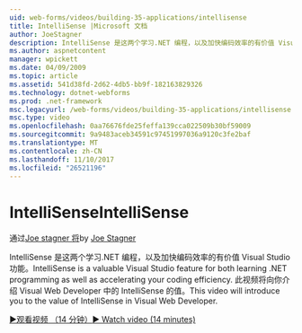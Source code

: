 ```yaml
---
uid: web-forms/videos/building-35-applications/intellisense
title: IntelliSense |Microsoft 文档
author: JoeStagner
description: IntelliSense 是这两个学习.NET 编程，以及加快编码效率的有价值 Visual Studio 功能。 此视频将引入...
ms.author: aspnetcontent
manager: wpickett
ms.date: 04/09/2009
ms.topic: article
ms.assetid: 541d38fd-2d62-4db5-bb9f-182163829326
ms.technology: dotnet-webforms
ms.prod: .net-framework
msc.legacyurl: /web-forms/videos/building-35-applications/intellisense
msc.type: video
ms.openlocfilehash: 0aa76676fde25feffa139cca022509b30bf59009
ms.sourcegitcommit: 9a9483aceb34591c97451997036a9120c3fe2baf
ms.translationtype: MT
ms.contentlocale: zh-CN
ms.lasthandoff: 11/10/2017
ms.locfileid: "26521196"
---
```

<a name="intellisense"></a><span data-ttu-id="1d1c2-104">IntelliSense</span><span class="sxs-lookup"><span data-stu-id="1d1c2-104">IntelliSense</span></span>
====================
<span data-ttu-id="1d1c2-105">通过[Joe stagner 将](https://github.com/JoeStagner)</span><span class="sxs-lookup"><span data-stu-id="1d1c2-105">by [Joe Stagner](https://github.com/JoeStagner)</span></span>

<span data-ttu-id="1d1c2-106">IntelliSense 是这两个学习.NET 编程，以及加快编码效率的有价值 Visual Studio 功能。</span><span class="sxs-lookup"><span data-stu-id="1d1c2-106">IntelliSense is a valuable Visual Studio feature for both learning .NET programming as well as accelerating your coding efficiency.</span></span> <span data-ttu-id="1d1c2-107">此视频将向你介绍 Visual Web Developer 中的 IntelliSense 的值。</span><span class="sxs-lookup"><span data-stu-id="1d1c2-107">This video will introduce you to the value of IntelliSense in Visual Web Developer.</span></span>

[<span data-ttu-id="1d1c2-108">&#9654;观看视频 （14 分钟）</span><span class="sxs-lookup"><span data-stu-id="1d1c2-108">&#9654; Watch video (14 minutes)</span></span>](https://channel9.msdn.com/Blogs/ASP-NET-Site-Videos/intellisense)
